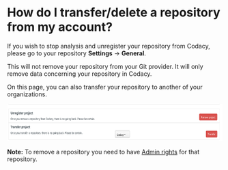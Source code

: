 # How do I transfer/delete a repository from my account?

If you wish to stop analysis and unregister your repository from Codacy, please go to your repository **Settings** -> **General**.

This will not remove your repository from your Git provider. It will only remove data concerning your repository in Codacy.

On this page, you can also transfer your repository to another of your organizations.

<img src="/v1.3/images/Screen_Shot_2016-12-06_at_16.37.02.png" width="694" height="87" />

**Note:** To remove a repository you need to have [Admin rights](/hc/en-us/articles/207280189-Administrative-Permissions) for that repository. 
